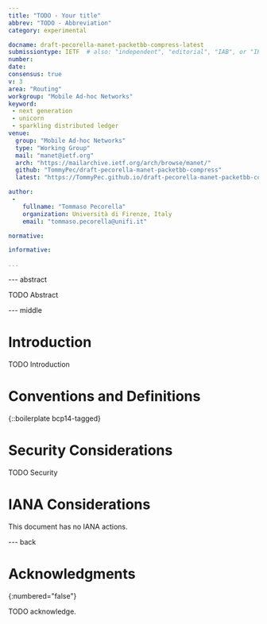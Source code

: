 ```yaml
---
title: "TODO - Your title"
abbrev: "TODO - Abbreviation"
category: experimental

docname: draft-pecorella-manet-packetbb-compress-latest
submissiontype: IETF  # also: "independent", "editorial", "IAB", or "IRTF"
number:
date:
consensus: true
v: 3
area: "Routing"
workgroup: "Mobile Ad-hoc Networks"
keyword:
 - next generation
 - unicorn
 - sparkling distributed ledger
venue:
  group: "Mobile Ad-hoc Networks"
  type: "Working Group"
  mail: "manet@ietf.org"
  arch: "https://mailarchive.ietf.org/arch/browse/manet/"
  github: "TommyPec/draft-pecorella-manet-packetbb-compress"
  latest: "https://TommyPec.github.io/draft-pecorella-manet-packetbb-compress/draft-pecorella-manet-packetbb-compress.html"

author:
 -
    fullname: "Tommaso Pecorella"
    organization: Università di Firenze, Italy
    email: "tommaso.pecorella@unifi.it"

normative:

informative:

...
```


--- abstract

TODO Abstract


--- middle

# Introduction

TODO Introduction


# Conventions and Definitions

{::boilerplate bcp14-tagged}


# Security Considerations

TODO Security


# IANA Considerations

This document has no IANA actions.


--- back

# Acknowledgments
{:numbered="false"}

TODO acknowledge.

